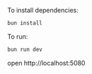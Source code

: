 To install dependencies:
```sh
bun install
```

To run:
```sh
bun run dev
```

open http://localhost:5080
